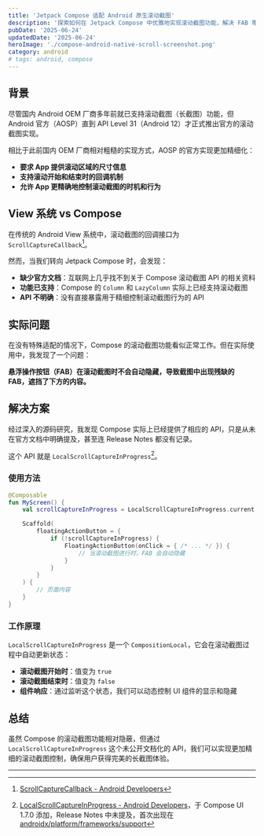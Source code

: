 ```yaml
---
title: 'Jetpack Compose 适配 Android 原生滚动截图'
description: '探索如何在 Jetpack Compose 中优雅地实现滚动截图功能，解决 FAB 等组件在长截图时的显示问题'
pubDate: '2025-06-24'
updatedDate: '2025-06-24'
heroImage: './compose-android-native-scroll-screenshot.png'
category: android
# tags: android, compose
---
```


## 背景

尽管国内 Android OEM 厂商多年前就已支持滚动截图（长截图）功能，但 Android 官方（AOSP）直到 API Level 31（Android 12）才正式推出官方的滚动截图实现。

相比于此前国内 OEM 厂商相对粗糙的实现方式，AOSP 的官方实现更加精细化：

- **要求 App 提供滚动区域的尺寸信息**
- **支持滚动开始和结束时的回调机制**
- **允许 App 更精确地控制滚动截图的时机和行为**

## View 系统 vs Compose

在传统的 Android View 系统中，滚动截图的回调接口为 `ScrollCaptureCallback`[^1]。

然而，当我们转向 Jetpack Compose 时，会发现：

- **缺少官方文档**：互联网上几乎找不到关于 Compose 滚动截图 API 的相关资料
- **功能已支持**：Compose 的 `Column` 和 `LazyColumn` 实际上已经支持滚动截图
- **API 不明确**：没有直接暴露用于精细控制滚动截图行为的 API

## 实际问题

在没有特殊适配的情况下，Compose 的滚动截图功能看似正常工作。但在实际使用中，我发现了一个问题：

**悬浮操作按钮（FAB）在滚动截图时不会自动隐藏，导致截图中出现残缺的 FAB，遮挡了下方的内容。**

## 解决方案

经过深入的源码研究，我发现 Compose 实际上已经提供了相应的 API，只是从未在官方文档中明确提及，甚至连 Release Notes 都没有记录。

这个 API 就是 `LocalScrollCaptureInProgress`[^2]。

### 使用方法

```kotlin
@Composable
fun MyScreen() {
    val scrollCaptureInProgress = LocalScrollCaptureInProgress.current

    Scaffold(
        floatingActionButton = {
            if (!scrollCaptureInProgress) {
                FloatingActionButton(onClick = { /* ... */ }) {
                    // 当滚动截图进行时，FAB 会自动隐藏
                }
            }
        }
    ) {
        // 页面内容
    }
}
```

### 工作原理

`LocalScrollCaptureInProgress` 是一个 `CompositionLocal`，它会在滚动截图过程中自动更新状态：

- **滚动截图开始时**：值变为 `true`
- **滚动截图结束时**：值变为 `false`
- **组件响应**：通过监听这个状态，我们可以动态控制 UI 组件的显示和隐藏

## 总结

虽然 Compose 的滚动截图功能相对隐蔽，但通过 `LocalScrollCaptureInProgress` 这个未公开文档化的 API，我们可以实现更加精细的滚动截图控制，确保用户获得完美的长截图体验。

---

[^1]: [ScrollCaptureCallback - Android Developers](https://developer.android.com/reference/android/view/ScrollCaptureCallback)

[^2]: [LocalScrollCaptureInProgress - Android Developers](<https://developer.android.com/reference/kotlin/androidx/compose/ui/platform/package-summary#LocalScrollCaptureInProgress()>)，于 Compose UI 1.7.0 添加，Release Notes 中未提及，首次出现在 [androidx/platform/frameworks/support](https://cs.android.com/androidx/platform/frameworks/support/+/78f925fbc1cfe355cc63829b87a95c2e65ff7e78)
